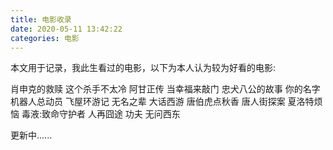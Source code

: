 ```yaml
---
title: 电影收录
date: 2020-05-11 13:42:22
categories: 电影
---
```


本文用于记录，我此生看过的电影，以下为本人认为较为好看的电影:

<!--more-->

肖申克的救赎
这个杀手不太冷
阿甘正传
当幸福来敲门
忠犬八公的故事
你的名字
机器人总动员
飞屋环游记
无名之辈
大话西游
唐伯虎点秋香
唐人街探案
夏洛特烦恼
毒液:致命守护者
人再囧途
功夫
无问西东


更新中......
